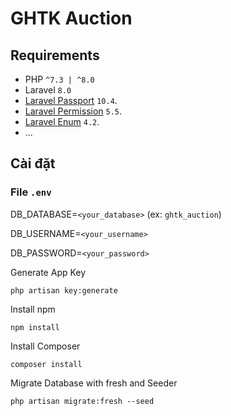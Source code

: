 # GHTK Auction

## Requirements
- PHP `^7.3 | ^8.0`
- Laravel `8.0`
- [Laravel Passport](https://laravel.com/docs/8.x/passport) `10.4`.
- [Laravel Permission](https://spatie.be/docs/laravel-permission/v5/installation-laravel) `5.5`.
- [Laravel Enum](https://github.com/BenSampo/laravel-enum) `4.2`.
- ...

## Cài đặt

### File `.env` 

DB_DATABASE=`<your_database>` (ex: `ghtk_auction`)

DB_USERNAME=`<your_username>`

DB_PASSWORD=`<your_password>`

Generate App Key

`php artisan key:generate`

Install npm

`npm install`

Install Composer

`composer install`
 
Migrate Database with fresh and Seeder

`php artisan migrate:fresh --seed`

